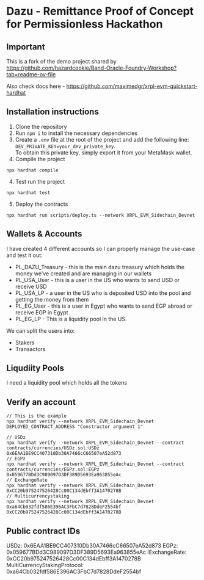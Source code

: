# Dazu - Remittance Proof of Concept for Permissionless Hackathon

## Important

This is a fork of the demo project shared by https://github.com/hazardcookie/Band-Oracle-Foundry-Workshop?tab=readme-ov-file

Also check docs here - https://github.com/maximedgr/xrpl-evm-quickstart-hardhat


## Installation instructions

1. Clone the repository
2. Run `npm i` to install the necessary dependencies
3. Create a `.env` file at the root of the project and add the following line: `DEV_PRIVATE_KEY=your_dev_private_key`.  
   To obtain this private key, simply export it from your MetaMask wallet.
3. Compile the project
  ```
  npx hardhat compile
  ```
4. Test run the project
  ```
  npx hardhat test
  ```
5. Deploy the contracts
  ```
  npx hardhat run scripts/deploy.ts --network XRPL_EVM_Sidechain_Devnet
  ```

## Wallets & Accounts

I have created 4 different accounts so I can properly manage the use-case and test it out:

* PL_DAZU_Treasury - this is the main dazu treasury which holds the money we've created and are managing in our wallets
* PL_USA_User - this is a user in the US who wants to send USD or receive USD
* PL_USA_LP - a user in the US who is deposited USD into the pool and getting the money from them
* PL_EG_User - this is a user in Egypt who wants to send EGP abroad or receive EGP in Egypt
* PL_EG_LP - This is a liquidity pool in the US.

We can split the users into:
* Stakers
* Transactors

## Liqudiity Pools

I need a liquidity pool which holds all the tokens


## Verify an account

```
// This is the example
npx hardhat verify --network XRPL_EVM_Sidechain_Devnet DEPLOYED_CONTRACT_ADDRESS "Constructor argument 1"

// USDz
npx hardhat verify --network XRPL_EVM_Sidechain_Devnet --contract contracts/currencies/USDz.sol:USDz 0x6EAA1BE9CC407310Db30A7466cC66507eA52d873
// EGPz
npx hardhat verify --network XRPL_EVM_Sidechain_Devnet --contract contracts/currencies/EGPz.sol:EGPz 0x059677BDd3C989097D3DF389D5693Ea963855eAc
// ExchangeRate
npx hardhat verify --network XRPL_EVM_Sidechain_Devnet 0xCC20b975247526428Cc00C134dEbff3A1470278B
// Multicurrencystaking
npx hardhat verify --network XRPL_EVM_Sidechain_Devnet 0xa64Cb032fdf586E396AC3FbC7d7828DdeF2554bf  0xCC20b975247526428Cc00C134dEbff3A1470278B
```

## Public contract IDs

USDz:                           0x6EAA1BE9CC407310Db30A7466cC66507eA52d873
EGPz:                           0x059677BDd3C989097D3DF389D5693Ea963855eAc
IExchangeRate:                  0xCC20b975247526428Cc00C134dEbff3A1470278B
MultiCurrencyStakingProtocol:   0xa64Cb032fdf586E396AC3FbC7d7828DdeF2554bf

